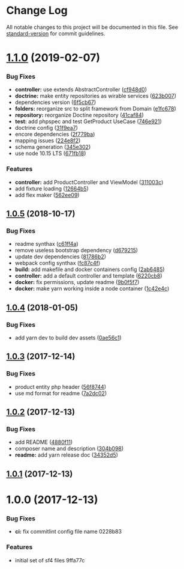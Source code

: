 # Change Log

All notable changes to this project will be documented in this file. See [standard-version](https://github.com/conventional-changelog/standard-version) for commit guidelines.

<a name="1.1.0"></a>
# [1.1.0](https://github.com/meshenka/sf-flex/compare/v1.0.5...v1.1.0) (2019-02-07)


### Bug Fixes

* **controller:** use extends AbstractController ([cf948d0](https://github.com/meshenka/sf-flex/commit/cf948d0))
* **doctrine:** make entity repositories as wirable services ([623b007](https://github.com/meshenka/sf-flex/commit/623b007))
* dependencies version ([6f5cb67](https://github.com/meshenka/sf-flex/commit/6f5cb67))
* **folders:** reorganize src to split framework from Domain ([e1fc678](https://github.com/meshenka/sf-flex/commit/e1fc678))
* **repository:** reorganize Doctine repository ([41caf84](https://github.com/meshenka/sf-flex/commit/41caf84))
* **test:** add phpspec and test GetProduct UseCase ([746e921](https://github.com/meshenka/sf-flex/commit/746e921))
* doctrine config ([31f9ea7](https://github.com/meshenka/sf-flex/commit/31f9ea7))
* encore dependencies ([2f779ba](https://github.com/meshenka/sf-flex/commit/2f779ba))
* mapping issues ([224e8f2](https://github.com/meshenka/sf-flex/commit/224e8f2))
* schema generation ([345e302](https://github.com/meshenka/sf-flex/commit/345e302))
* use node 10.15 LTS ([671fb18](https://github.com/meshenka/sf-flex/commit/671fb18))


### Features

* **controller:** add ProductController and ViewModel ([311003c](https://github.com/meshenka/sf-flex/commit/311003c))
* add fixture loading ([12664b5](https://github.com/meshenka/sf-flex/commit/12664b5))
* add flex maker ([562ee09](https://github.com/meshenka/sf-flex/commit/562ee09))



<a name="1.0.5"></a>
## [1.0.5](https://github.com/meshenka/sf-flex/compare/v1.0.4...v1.0.5) (2018-10-17)


### Bug Fixes

* readme synthax ([c61ff4a](https://github.com/meshenka/sf-flex/commit/c61ff4a))
* remove useless bootstrap dependency ([d679215](https://github.com/meshenka/sf-flex/commit/d679215))
* update dev dependencies ([81786b2](https://github.com/meshenka/sf-flex/commit/81786b2))
* webpack config synthax ([fc87c4f](https://github.com/meshenka/sf-flex/commit/fc87c4f))
* **build:** add makefile and docker containers config ([2ab6485](https://github.com/meshenka/sf-flex/commit/2ab6485))
* **controller:** add a default controller and template ([6220cb8](https://github.com/meshenka/sf-flex/commit/6220cb8))
* **docker:** fix permissions, update readme ([9b0f5f7](https://github.com/meshenka/sf-flex/commit/9b0f5f7))
* **docker:** make yarn working inside a node container ([1c42e4c](https://github.com/meshenka/sf-flex/commit/1c42e4c))



<a name="1.0.4"></a>
## [1.0.4](https://github.com/meshenka/sf-flex/compare/v1.0.3...v1.0.4) (2018-01-05)


### Bug Fixes

* add yarn dev to build dev assets ([0ae56c1](https://github.com/meshenka/sf-flex/commit/0ae56c1))



<a name="1.0.3"></a>
## [1.0.3](https://github.com/meshenka/sf-flex/compare/v1.0.2...v1.0.3) (2017-12-14)


### Bug Fixes

* product entity php header ([56f8744](https://github.com/meshenka/sf-flex/commit/56f8744))
* use md format for readme ([7a2dc02](https://github.com/meshenka/sf-flex/commit/7a2dc02))



<a name="1.0.2"></a>
## [1.0.2](https://github.com/meshenka/sf-flex/compare/v1.0.1...v1.0.2) (2017-12-13)


### Bug Fixes

* add README ([4880f11](https://github.com/meshenka/sf-flex/commit/4880f11))
* composer name and description ([304b098](https://github.com/meshenka/sf-flex/commit/304b098))
* **readme:** add yarn release doc ([34352d5](https://github.com/meshenka/sf-flex/commit/34352d5))



<a name="1.0.1"></a>
## [1.0.1](/compare/v1.0.0...v1.0.1) (2017-12-13)



<a name="1.0.0"></a>
# 1.0.0 (2017-12-13)


### Bug Fixes

* **ci:** fix commitlint config file name 0228b83


### Features

* initial set of sf4 files 9ffa77c
